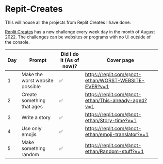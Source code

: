 # Repit-Creates
This will house all the projects from Replit Creates I have done.

[Replit Creates](https://creates.replit.com/) has a new challenge every week day in the month of August 2022. The challenges can be websites or programs with no UI outside of the console.

| Day | Prompt | Did I do it (As of now)? | Cover page |
| --- | --- | --- | --- |
| 1 | Make the worst website possible | ✅ | https://replit.com/@not-ethan/WORST-WEBSITE-EVER?v=1 |
| 2 | Create something that ages | ✅ | https://replit.com/@not-ethan/This-already-aged?v=1 |
| 3 | Write a story | ✅ | https://replit.com/@not-ethan/Story-time?v=1 |
| 4 | Use only emojis | ✅ | https://replit.com/@not-ethan/emoji-translator?v=1 |
| 5 | Make something random | ✅ | https://replit.com/@not-ethan/Random-stuff?v=1 |
